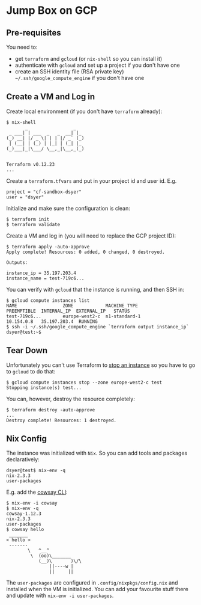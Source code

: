 # Jump Box on GCP

## Pre-requisites

You need to:

- get `terraform` and `gcloud` (or `nix-shell` so you can install it)
- authenticate with `gcloud` and set up a project if you don't have one
- create an SSH identity file (RSA private key) `~/.ssh/google_compute_engine` if you don't have one

## Create a VM and Log in

Create local environment (if you don't have `terraform` already):

```
$ nix-shell
       _                 _
 _ ___| | ___  _   _  __| |_
(_) __| |/ _ \| | | |/ _` (_)
 | (__| | (_) | |_| | (_| |_
(_)___|_|\___/ \__,_|\__,_(_)


Terraform v0.12.23
...
```

Create a `terraform.tfvars` and put in your project id and user id. E.g.

```
project = "cf-sandbox-dsyer"
user = "dsyer"
```

Initialize and make sure the configuration is clean:

```
$ terraform init
$ terraform validate
```

Create a VM and log in (you will need to replace the GCP project ID):

```
$ terraform apply -auto-approve
Apply complete! Resources: 0 added, 0 changed, 0 destroyed.

Outputs:

instance_ip = 35.197.203.4
instance_name = test-719c6...
```

You can verify with `gcloud` that the instance is running, and then SSH in:

```
$ gcloud compute instances list
NAME                 ZONE            MACHINE_TYPE                 PREEMPTIBLE  INTERNAL_IP  EXTERNAL_IP   STATUS
test-719c6...        europe-west2-c  n1-standard-1                             10.154.0.8   35.197.203.4  RUNNING
$ ssh -i ~/.ssh/google_compute_engine `terraform output instance_ip`
dsyer@test:~$
```

## Tear Down

Unfortunately you can't use Terraform to [stop an instance](https://github.com/terraform-providers/terraform-provider-aws/issues/22) so you have to go to `gcloud` to do that:

```
$ gcloud compute instances stop --zone europe-west2-c test
Stopping instance(s) test...
```

You can, however, destroy the resource completely:

```
$ terraform destroy -auto-approve
...
Destroy complete! Resources: 1 destroyed.
```

## Nix Config

The instance was initialized with `Nix`. So you can add tools and packages declaratively:

```
dsyer@test$ nix-env -q
nix-2.3.3
user-packages
```

E.g. add the [cowsay CLI](https://en.wikipedia.org/wiki/Cowsay):

```
$ nix-env -i cowsay
$ nix-env -q
cowsay-1.12.3
nix-2.3.3
user-packages
$ cowsay hello
 _______
< hello >
 -------
        \   ^__^
         \  (oo)\_______
            (__)\       )\/\
                ||----w |
                ||     ||
```

The `user-packages` are configured in `.config/nixpkgs/config.nix` and installed when the VM is initialized. You can add your favourite stuff there and update with `nix-env -i user-packages`.
